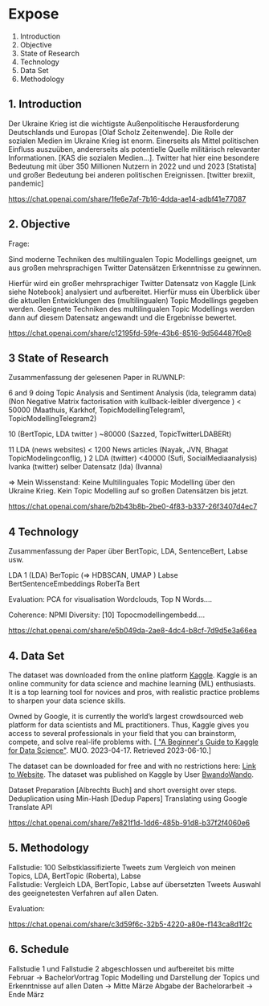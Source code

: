 # Expose

1. Introduction
2. Objective
3. State of Research
4. Technology
5. Data Set
6. Methodology





## 1. Introduction
Der Ukraine Krieg ist die wichtigste Außenpolitische Herausforderung Deutschlands und Europas [Olaf Scholz Zeitenwende]. Die Rolle der sozialen Medien im Ukraine Krieg ist enorm. Einerseits als Mittel politischen Einfluss auszuüben, andererseits als potentielle Quelle militärisch relevanter Informationen. [KAS die sozialen Medien...]. Twitter hat hier eine besondere Bedeutung mit über 350 Millionen Nutzern in 2022 und und 2023 [Statista] und großer Bedeutung bei anderen politischen Ereignissen. [twitter brexiit, pandemic]

https://chat.openai.com/share/1fe6e7af-7b16-4dda-ae14-adbf41e77087
## 2. Objective
Frage:

Sind moderne Techniken des multilingualen Topic Modellings geeignet, um aus großen mehrsprachigen Twitter Datensätzen Erkenntnisse zu gewinnen.

Hierfür wird ein großer mehrsprachiger Twitter Datensatz von Kaggle [Link siehe Notebook] analysiert und aufbereitet.
Hierfür muss ein Überblick über die aktuellen Entwicklungen des (multilingualen) Topic Modellings gegeben werden.
Geeignete Techniken des multilingualen Topic Modellings werden dann auf diesem Datensatz angewandt und die Ergebnisse bewertet.

https://chat.openai.com/share/c12195fd-59fe-43b6-8516-9d564487f0e8

## 3 State of Research
Zusammenfassung der gelesenen Paper in RUWNLP:

6 and 9 doing Topic Analysis and Sentiment Analysis (lda, telegramm data) (Non Negative Matrix factorisation with kullback-leibler divergence )  < 50000      (Maathuis, Karkhof, TopicModellingTelegram1, TopicModellingTelegram2)


10 (BertTopic, LDA twitter ) ~80000   (Sazzed, TopicTwitterLDABERt)


11 LDA (news websites) < 1200 News articles  (Nayak, JVN, Bhagat TopicModelingconflig, )
2 LDA (twitter) <40000  (Sufi, SocialMediaanalysis)
Ivanka (twitter) selber Datensatz (lda) (Ivanna)

=> Mein Wissenstand: Keine Multilinguales Topic Modelling über den Ukraine Krieg. Kein Topic Modelling auf so großen Datensätzen bis jetzt.

https://chat.openai.com/share/b2b43b8b-2be0-4f83-b337-26f3407d4ec7

## 4 Technology
Zusammenfassung der Paper über BertTopic, LDA, SentenceBert, Labse usw.

LDA 1   (LDA)
BerTopic (=> HDBSCAN, UMAP )
Labse
BertSentenceEmbeddings
RoberTa
Bert

Evaluation:
PCA for visualisation
Wordclouds, Top N Words....


Coherence: NPMI
Diversity: [10] Topocmodellingembedd....

https://chat.openai.com/share/e5b049da-2ae8-4dc4-b8cf-7d9d5e3a66ea
## 4. Data Set

The dataset was downloaded from the online platform [Kaggle](https://www.kaggle.com/). Kaggle is an online community for data science and machine learning (ML) enthusiasts. It is a top learning tool for novices and pros, with realistic practice problems to sharpen your data science skills.

Owned by Google, it is currently the world’s largest crowdsourced web platform for data scientists and ML practitioners. Thus, Kaggle gives you access to several professionals in your field that you can brainstorm, compete, and solve real-life problems with. [[ "A Beginner's Guide to Kaggle for Data Science"](https://www.makeuseof.com/beginners-guide-to-kaggle/). MUO. 2023-04-17. Retrieved 2023-06-10.]

The dataset can be downloaded for free and with no restrictions here: [Link to Website](https://www.kaggle.com/datasets/bwandowando/ukraine-russian-crisis-twitter-dataset-1-2-m-rows/data).
The dataset was published on Kaggle by User [BwandoWando](https://www.kaggle.com/bwandowando). 



Dataset Preparation [Albrechts Buch] and short oversight over steps.
Deduplication using Min-Hash [Dedup Papers]
Translating using Google Translate API

https://chat.openai.com/share/7e821f1d-1dd6-485b-91d8-b37f2f4060e6

## 5. Methodology

Fallstudie: 100 Selbstklassifizierte Tweets zum Vergleich von meinen Topics, LDA, BertTopic (Roberta), Labse   
Fallstudie: Vergleich LDA, BertTopic, Labse auf übersetzten Tweets
Auswahl des geeignetesten Verfahren auf allen Daten.

Evaluation:

https://chat.openai.com/share/c3d59f6c-32b5-4220-a80e-f143ca8d1f2c

## 6. Schedule

Fallstudie 1 und Fallstudie 2 abgeschlossen und aufbereitet bis mitte Februar -> BachelorVortrag
Topic Modelling und Darstellung der Topics und Erkenntnisse auf allen Daten -> Mitte Märze
Abgabe der Bachelorarbeit -> Ende März
